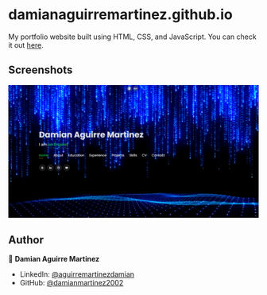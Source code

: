 # damianaguirremartinez.github.io

My portfolio website built using HTML, CSS, and JavaScript. You can check it out [here](https://damianmartinez2002.github.io/CV-HTML/).



## Screenshots

<p float="center">
    <img src="https://github.com/DamianMartinez2002/CV-HTML/blob/main/Screenshots/foto.png" width="800">
</p>



## Author

👤 **Damian Aguirre Martinez**

* LinkedIn: [@aguirremartinezdamian](https://www.linkedin.com/in/aguirre-martinez-damian-28973a2bb/)
* GitHub: [@damianmartinez2002](https://github.com/DamianMartinez2002)
